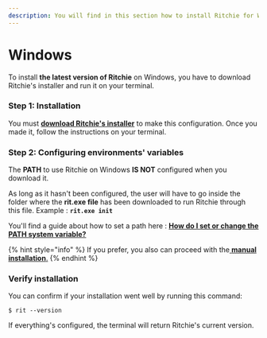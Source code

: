 ```yaml
---
description: You will find in this section how to install Ritchie for Windows.
---
```


# Windows

To install **the latest version of Ritchie** on Windows, you have to download Ritchie's installer and run it on your terminal. 

### Step 1: Installation

You must [**download Ritchie's installer**](https://commons-repo.ritchiecli.io/latest/ritchiecli.msi) to make this configuration. Once you made it, follow the instructions on your terminal. 

###  Step 2: Configuring environments' variables 

The **PATH** to use Ritchie on Windows **IS NOT** configured when you download it.  
  
As long as it hasn't been configured, the user will have to go inside the folder where the **rit.exe file** has been downloaded to run Ritchie through this file. Example : **`rit.exe init`**

You'll find a guide about how to set a path here : [**How do I set or change the PATH system variable?**](https://www.java.com/en/download/help/path.xml)

{% hint style="info" %}
If you prefer, you also can proceed with the[ **manual installation**.](manual-installation.md)
{% endhint %}

### Verify installation 

You can confirm if your installation went well by running this command: 

```text
$ rit --version
```

If everything's configured, the terminal will return Ritchie's current version.  

